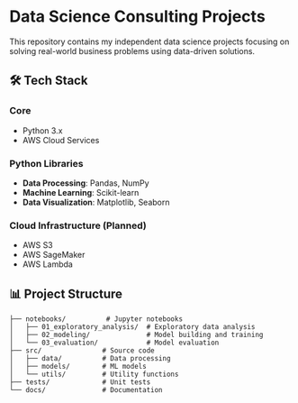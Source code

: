 # Data Science Consulting Projects

This repository contains my independent data science projects focusing on solving real-world business problems using data-driven solutions.

## 🛠 Tech Stack
### Core
- Python 3.x
- AWS Cloud Services

### Python Libraries
- **Data Processing**: Pandas, NumPy
- **Machine Learning**: Scikit-learn
- **Data Visualization**: Matplotlib, Seaborn

### Cloud Infrastructure (Planned)
- AWS S3
- AWS SageMaker
- AWS Lambda

## 📊 Project Structure
```tree
├── notebooks/          # Jupyter notebooks
│   ├── 01_exploratory_analysis/  # Exploratory data analysis
│   ├── 02_modeling/              # Model building and training
│   └── 03_evaluation/            # Model evaluation
├── src/               # Source code
│   ├── data/          # Data processing
│   ├── models/        # ML models
│   └── utils/         # Utility functions
├── tests/             # Unit tests
└── docs/              # Documentation
